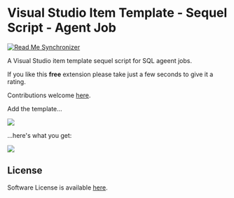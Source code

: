 [GitHubRepoURL]: https://github.com/GregTrevellick/VsixItemTemplateSqlScriptAgentJob
[GitHubRepoIssuesURL]: https://github.com/GregTrevellick/VsixItemTemplateSqlScriptAgentJob/issues
[VisualStudioURL]: https://www.visualstudio.com/

# Visual Studio Item Template - Sequel Script - Agent Job 

<!--BadgesSTART-->
<!-- Powered by https://github.com/GregTrevellick/ReadMeSynchronizer -->
[![Read Me Synchronizer](https://img.shields.io/badge/-powered%20by%20ReadMeSynchronizer-brightgreen.svg)](https://github.com/GregTrevellick/ReadMeSynchronizer)
<!--BadgesEND-->



<!--VSMM readme start-->

[GitHubRepoPullRequestsURL]: https://github.com/GregTrevellick/VsixItemTemplateSqlScriptAgentJob/pulls

A Visual Studio item template sequel script for SQL ageent jobs.

If you like this **free** extension please take just a few seconds to give it a rating.

Contributions welcome [here][GitHubRepoPullRequestsURL].

Add the template...

![](https://github.com/GregTrevellick/VsixItemTemplateSqlScriptAgentJob/blob/master/Src/WidgetTemplate.VsixPackage/Resources/screen0.png?raw=true)

...here's what you get:

![](https://github.com/GregTrevellick/VsixItemTemplateSqlScriptAgentJob/blob/master/Src/WidgetTemplate.VsixPackage/Resources/screen1.png?raw=true)

<!--VSMM readme end-->

## License

Software License is available [here](/LICENSE.txt).
